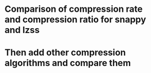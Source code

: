 # Comparison of compression rate and compression ratio for snappy and lzss
# Then add other compression algorithms and compare them
